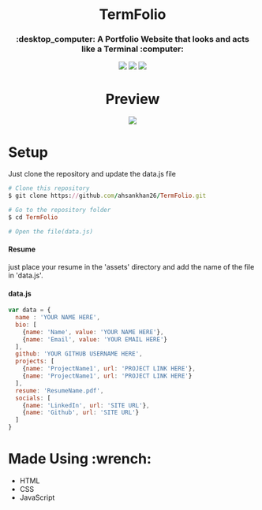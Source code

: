 <h1 id="title" align="center">TermFolio</h1>

<h3 align="center">:desktop_computer: A Portfolio Website that looks and acts like a Terminal :computer:</h3>

<p align="center">
  <a href="#title"><img src="https://forthebadge.com/images/badges/made-with-javascript.svg"></a>
  <a href="#title"><img src="https://forthebadge.com/images/badges/built-with-love.svg"></a>
  <a href="#title"><img src="https://forthebadge.com/images/badges/designed-in-ms-paint.svg"></a>
</p>

<h1 id="preview" align="center">Preview</h1>
<p align="center">
  <a href="https://ahsankhan.me/TermFolio"><img src="https://forthebadge.com/images/badges/check-it-out.svg"></a>
</p>

<h1 id="setup">Setup</h1>

Just clone the repository and update the data.js file

```ruby
# Clone this repository
$ git clone https://github.com/ahsankhan26/TermFolio.git

# Go to the repository folder
$ cd TermFolio

# Open the file(data.js)
```
<h4>Resume</h4>

just place your resume in the 'assets' directory and add the name of the file in 'data.js'.

<h4>data.js</h4>

```javascript
var data = {
  name : 'YOUR NAME HERE',
  bio: [
    {name: 'Name', value: 'YOUR NAME HERE'},
    {name: 'Email', value: 'YOUR EMAIL HERE'}
  ],
  github: 'YOUR GITHUB USERNAME HERE',
  projects: [
    {name: 'ProjectName1', url: 'PROJECT LINK HERE'},
    {name: 'ProjectName1', url: 'PROJECT LINK HERE'}
  ],
  resume: 'ResumeName.pdf',
  socials: [
    {name: 'LinkedIn', url: 'SITE URL'},
    {name: 'Github', url: 'SITE URL'}
  ]
}
```

<h1 id="tools">Made Using :wrench:</h1>

* HTML
* CSS
* JavaScript